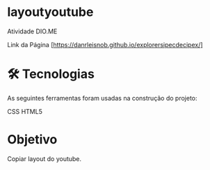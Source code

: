 # layoutyoutube
Atividade DIO.ME

Link da Página
[https://danrleisnob.github.io/explorersipecdecipex/]

# 🛠 Tecnologias

As seguintes ferramentas foram usadas na construção do projeto:

CSS
HTML5


# Objetivo
Copiar layout do youtube.

